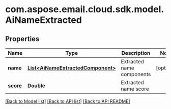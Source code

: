 
# com.aspose.email.cloud.sdk.model.AiNameExtracted

## Properties
Name | Type | Description | Notes
------------ | ------------- | ------------- | -------------
**name** | [**List&lt;AiNameExtractedComponent&gt;**](AiNameExtractedComponent.md) | Extracted name components              |  [optional]
**score** | **Double** | Extracted name score              | 


    
    


    
    


[[Back to Model list]](README.md#documentation-for-models) [[Back to API list]](README.md#documentation-for-api-endpoints) [[Back to API README]](README.md)

